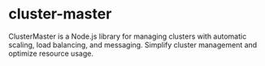 # cluster-master
ClusterMaster is a Node.js library for managing clusters with automatic scaling, load balancing, and messaging. Simplify cluster management and optimize resource usage.

